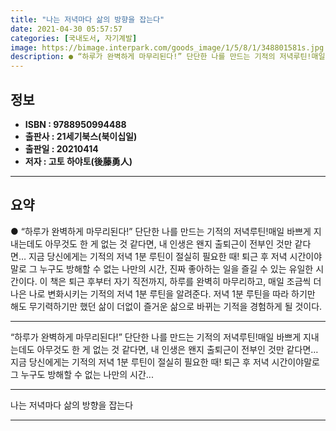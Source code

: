 ```yaml
---
title: "나는 저녁마다 삶의 방향을 잡는다"
date: 2021-04-30 05:57:57
categories: [국내도서, 자기계발]
image: https://bimage.interpark.com/goods_image/1/5/8/1/348801581s.jpg
description: ● “하루가 완벽하게 마무리된다!” 단단한 나를 만드는 기적의 저녁루틴!매일 바쁘게 지내는데도 아무것도 한 게 없는 것 같다면, 내 인생은 왠지 출퇴근이 전부인 것만 같다면… 지금 당신에게는 기적의 저녁 1분 루틴이 절실히 필요한 때! 퇴근 후 저녁 시간이야말로 그 누구도 방해할 수
---
```


## **정보**

- **ISBN : 9788950994488**
- **출판사 : 21세기북스(북이십일)**
- **출판일 : 20210414**
- **저자 : 고토 하야토(後藤勇人)**

------



## **요약**

●  “하루가 완벽하게 마무리된다!” 단단한 나를 만드는 기적의 저녁루틴!매일 바쁘게 지내는데도 아무것도 한 게 없는 것 같다면, 내 인생은 왠지 출퇴근이 전부인 것만 같다면… 지금 당신에게는 기적의 저녁 1분 루틴이 절실히 필요한 때! 퇴근 후 저녁 시간이야말로 그 누구도 방해할 수 없는 나만의 시간, 진짜 좋아하는 일을 즐길 수 있는 유일한 시간이다. 이 책은 퇴근 후부터 자기 직전까지, 하루를 완벽히 마무리하고, 매일 조금씩 더 나은 나로 변화시키는 기적의 저녁 1분 루틴을 알려준다. 저녁 1분 루틴을 따라 하기만 해도 무기력하기만 했던 삶이 더없이 즐거운 삶으로 바뀌는 기적을 경험하게 될 것이다.

------

“하루가 완벽하게 마무리된다!”
단단한 나를 만드는 기적의 저녁루틴!매일 바쁘게 지내는데도 아무것도 한 게 없는 것 같다면, 내 인생은 왠지 출퇴근이 전부인 것만 같다면… 지금 당신에게는 기적의 저녁 1분 루틴이 절실히 필요한 때! 퇴근 후 저녁 시간이야말로 그 누구도 방해할 수 없는 나만의 시간... 

------


나는 저녁마다 삶의 방향을 잡는다 

------


